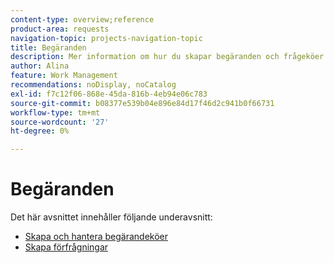 ```yaml
---
content-type: overview;reference
product-area: requests
navigation-topic: projects-navigation-topic
title: Begäranden
description: Mer information om hur du skapar begäranden och frågeköer finns i följande avsnitt.
author: Alina
feature: Work Management
recommendations: noDisplay, noCatalog
exl-id: f7c12f06-868e-45da-816b-4eb94e06c783
source-git-commit: b08377e539b04e896e84d17f46d2c941b0f66731
workflow-type: tm+mt
source-wordcount: '27'
ht-degree: 0%

---
```


# Begäranden

Det här avsnittet innehåller följande underavsnitt:

* [Skapa och hantera begärandeköer](../../manage-work/requests/create-and-manage-request-queues/create-manage-request-queues.md)
* [Skapa förfrågningar](../../manage-work/requests/create-requests/create-requests.md)
